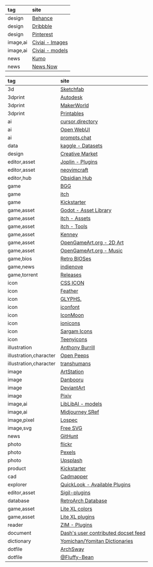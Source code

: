 | tag      | site                                          |
| :------- | :-------------------------------------------- |
| design   | [Behance](https://www.behance.net)            |
| design   | [Dribbble](https://dribbble.com)              |
| design   | [Pinterest](https://www.pinterest.com)        |
| image,ai | [Civiai - Images](https://civitai.com/images) |
| image,ai | [Civiai - models](https://civitai.com/models) |
| news     | [Kumo](https://gm-kumo.vercel.app)            |
| news     | [News Now](https://newsnow.busiyi.world)      |

|tag|site|
|:-|:-|
|3d|[Sketchfab](https://sketchfab.com/feed)|
|3dprint|[Autodesk](https://www.instructables.com)|
|3dprint|[MakerWorld](https://makerworld.com/en)|
|3dprint|[Printables](https://www.printables.com/model)|
|ai|[cursor.directory](https://cursor.directory)|
|ai|[Open WebUI](https://openwebui.com)|
|ai|[prompts.chat](https://prompts.chat)|
|data|[kaggle - Datasets](https://www.kaggle.com/datasets)|
|design|[Creative Market](https://creativemarket.com)|
|editor,asset|[Joplin - Plugins](https://joplinapp.org/plugins)|
|editor,asset|[neovimcraft](https://neovimcraft.com)|
|editor,hub|[Obsidian Hub](https://github.com/obsidian-community/obsidian-hub)|
|game|[BGG](https://boardgamegeek.com)|
|game|[itch](https://itch.io/games)|
|game|[Kickstarter](https://www.kickstarter.com/discover/categories/games)|
|game,asset|[Godot - Asset Library](https://godotengine.org/asset-library/asset)|
|game,asset|[itch - Assets](https://itch.io/game-assets/newest)|
|game,asset|[itch - Tools](https://itch.io/tools/newest)|
|game,asset|[Kenney](https://kenney.nl)|
|game,asset|[OpenGameArt.org - 2D Art](https://opengameart.org/art-search-advanced?title=&field_art_tags_tid_op=or&field_art_tags_tid=&name=&field_art_type_tid%5B%5D=9&field_art_licenses_tid%5B%5D=2&field_art_licenses_tid%5B%5D=10310&field_art_licenses_tid%5B%5D=31772&field_art_licenses_tid%5B%5D=17981&field_art_licenses_tid%5B%5D=4&field_art_licenses_tid%5B%5D=17982&field_art_licenses_tid%5B%5D=3&sort_by=created&sort_order=DESC&items_per_page=144&Collection=)|
|game,asset|[OpenGameArt.org - Music](https://opengameart.org/art-search-advanced?title=&field_art_tags_tid_op=or&field_art_tags_tid=&name=&field_art_type_tid%5B%5D=12&field_art_licenses_tid%5B%5D=2&field_art_licenses_tid%5B%5D=10310&field_art_licenses_tid%5B%5D=31772&field_art_licenses_tid%5B%5D=17981&field_art_licenses_tid%5B%5D=4&field_art_licenses_tid%5B%5D=17982&field_art_licenses_tid%5B%5D=3&sort_by=created&sort_order=DESC&items_per_page=144&Collection=)|
|game,bios|[Retro BIOSes](https://github.com/Abdess/retroarch_system)|
|game,news|[indienove](https://indienova.com/u/game)|
|game,torrent|[Releases](https://github.com/jc141x/releases-feed)|
|icon|[CSS ICON](https://cssicon.space)|
|icon|[Feather](https://feathericons.com)|
|icon|[GLYPHS.](https://x.withseismic.com/glyphs)|
|icon|[iconfont](https://www.iconfont.cn)|
|icon|[IconMoon](https://icomoon.io)|
|icon|[ionicons](https://ionic.io/ionicons)|
|icon|[Sargam Icons](https://sargamicons.com)|
|icon|[Teenyicons](https://teenyicons.com)|
|illustration|[Anthony Burrill](https://anthonyburrill.xyz)|
|illustration,character|[Open Peeps](https://www.openpeeps.com)|
|illustration,character|[transhumans](https://www.transhumans.xyz)|
|image|[ArtStation](https://www.artstation.com/?sort_by=community)|
|image|[Danbooru](https://danbooru.donmai.us/posts?tags=scenery)|
|image|[DeviantArt](https://www.deviantart.com)|
|image|[Pixiv](https://www.pixiv.net/bookmark_new_illust.php)|
|image,ai|[LibLibAI - models](https://www.liblib.art)|
|image,ai|[Midjourney SRef](https://midjourneysref.com)|
|image,pixel|[Lospec](https://lospec.com)|
|image,svg|[Free SVG](https://freesvg.org)|
|news|[GitHunt](https://kamranahmed.info/githunt)|
|photo|[flickr](https://www.flickr.com)|
|photo|[Pexels](https://www.pexels.com)|
|photo|[Upsplash](https://unsplash.com)|
|product|[Kickstarter](https://www.kickstarter.com/discover/categories/technology)|
|cad|[Cadmapper](https://cadmapper.com)|
|explorer|[QuickLook - Available Plugins](https://github.com/QL-Win/QuickLook/wiki/Available-Plugins)|
|editor,asset|[Sigil-plugins](https://mobileread.com/forums/showthread.php?t=247431)|
|database|[RetroArch Database](https://github.com/libretro/libretro-database)|
|game,asset|[Lite XL colors](https://github.com/lite-xl/lite-xl-colors)|
|game,asset|[Lite XL plugins](https://github.com/lite-xl/lite-xl-plugins)|
|reader|[ZIM - Plugins](https://github.com/jaap-karssenberg/zim-wiki/wiki/Plugins)|
|document|[Dash's user contributed docset feed](https://github.com/hashhar/dash-contrib-docset-feeds)|
|dictionary|[Yomichan/Yomitan Dictionaries](https://github.com/MarvNC/yomichan-dictionaries)|
|dotfile|[ArchSway](https://github.com/Ultra-Code/archsway)|
|dotfile|[@Fluffy-Bean](https://github.com/Fluffy-Bean/dots)|
